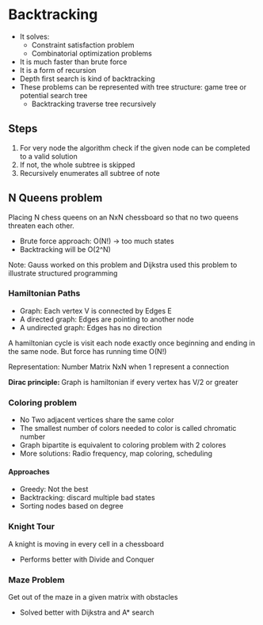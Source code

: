 # Backtracking
* It solves:
    * Constraint satisfaction problem
    * Combinatorial optimization problems
* It is much faster than brute force
* It is a form of recursion
* Depth first search is kind of backtracking
* These problems can be represented with tree structure: game tree or potential search tree
    * Backtracking traverse tree recursively
    
## Steps
1. For very node the algorithm check if the given node can be completed to a valid solution
2. If not, the whole subtree is skipped
3. Recursively enumerates all subtree of note

## N Queens problem
Placing N chess queens on an NxN chessboard so that
no two queens threaten each other.
* Brute force approach: O(N!) -> too much states
* Backtracking will be O(2^N)

Note: Gauss worked on this problem and
Dijkstra used this problem to illustrate
structured programming

### Hamiltonian Paths

* Graph: Each vertex V is connected by Edges E 
* A directed graph: Edges are pointing to another node
* A undirected graph: Edges has no direction

A hamiltonian cycle is visit each node exactly once
beginning and ending in the same node. But force has running time O(N!) 

Representation: Number Matrix NxN when 1 represent 
a connection 

<b>Dirac principle: </b> Graph is hamiltonian 
if every vertex has V/2 or greater


### Coloring problem
* No Two adjacent vertices share the same color
* The smallest number of colors needed to color 
is called chromatic number 
* Graph bipartite is equivalent to coloring problem with
2 colores
* More solutions: Radio frequency, map coloring, scheduling
#### Approaches
* Greedy: Not the best
* Backtracking: discard multiple bad states
* Sorting nodes based on degree

### Knight Tour
A knight is moving in every cell in a chessboard
* Performs better with Divide and Conquer

### Maze Problem
Get out of the maze in a given matrix with obstacles
* Solved better with Dijkstra and A* search